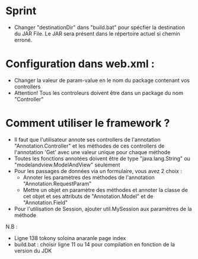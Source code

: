 # Sprint

- Changer "destinationDir" dans "build.bat" pour spécfier la destination du JAR File. Le JAR sera présent dans le répertoire actuel si chemin erroné.

# Configuration dans web.xml : 

- Changer la valeur de param-value en le nom du package contenant vos controllers 
- Attention! Tous les controleurs doivent être dans un package du nom "Controller"

# Comment utiliser le framework ?

- Il faut que l'utilisateur annote ses controllers de l'annotation "Annotation.Controller" et les méthodes de ces controllers de l'annotation 'Get' avec une valeur unique pour chaque méthode
- Toutes les fonctions annotées doivent être de type "java.lang.String" ou "modelandview.ModelAndView" seulement
- Pour les passages de données via un formulaire, vous avez 2 choix :
    - Annoter les paramètres des méthodes de l'annotation "Annotation.RequestParam"
    - Mettre un objet en paramètre des méthodes et annoter la classe de cet objet  et ses attributs de "Annotation.Model" et de "Annotation.Field"
- Pour l'utilisation de Session, ajouter util.MySession aux paramètres de la méthode

N.B :
- Ligne 138 tokony soloina anaranle page index
- build.bat : choisir ligne 11 ou 14 pour compilation en fonction de la version du JDK
